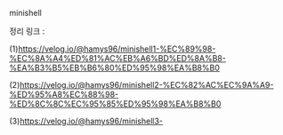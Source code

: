 minishell

정리 링크 :  

(1)https://velog.io/@hamys96/minishell1-%EC%89%98-%EC%8A%A4%ED%81%AC%EB%A6%BD%ED%8A%B8-%EA%B3%B5%EB%B6%80%ED%95%98%EA%B8%B0
	
(2)https://velog.io/@hamys96/minishell2-%EC%82%AC%EC%9A%A9-%ED%95%A8%EC%88%98-%ED%8C%8C%EC%95%85%ED%95%98%EA%B8%B0
  
(3)https://velog.io/@hamys96/minishell3-
